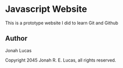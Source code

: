 # Javascript Website

This is a prototype website I did to learn Git and Github

## Author

Jonah Lucas

Copyright 2045 Jonah R. E. Lucas, all rights reserved.